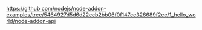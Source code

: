 https://github.com/nodejs/node-addon-examples/tree/5464927d5d6d22ecb2bb06f0f147ce326689f2ee/1_hello_world/node-addon-api
